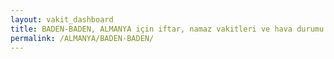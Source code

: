 ```yaml
---
layout: vakit_dashboard
title: BADEN-BADEN, ALMANYA için iftar, namaz vakitleri ve hava durumu - ilçe/eyalet seç
permalink: /ALMANYA/BADEN-BADEN/
---
```


<script type="text/javascript">
  var GLOBAL_COUNTRY = 'ALMANYA';
  var GLOBAL_CITY = 'BADEN-BADEN';
  var GLOBAL_STATE = '';
  var lat = 72;
  var lon = 21;
</script>
